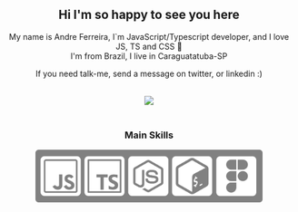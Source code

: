 <div align="center">
    <h2>Hi I'm so happy to see you here</h1>
    <p>
        My name is Andre Ferreira, I`m JavaScript/Typescript developer, and I love JS, TS and CSS 💛<br>
        I'm from Brazil, I live in Caraguatatuba-SP
    </p>
    <p>
        If you need talk-me, send a message on twitter, or linkedin :)
    </p>
    <br/>
    <a href="https://twitter.com/andre_2l2" target="_blank">
        <img src="https://img.shields.io/twitter/follow/andre_2l2?style=social" target="_blank">
    </a>
</div>
<br>
<div align="center">
    <h3>Main Skills</h1>
</dev>
<dev align="center">
    <img src="public/hero.png" width="400px">
</dev>
